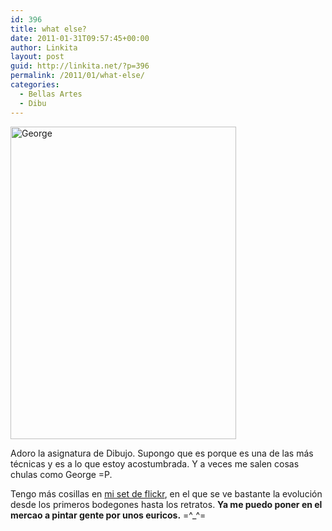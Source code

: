 ```yaml
---
id: 396
title: what else?
date: 2011-01-31T09:57:45+00:00
author: Linkita
layout: post
guid: http://linkita.net/?p=396
permalink: /2011/01/what-else/
categories:
  - Bellas Artes
  - Dibu
---
```

[<img src="http://farm6.static.flickr.com/5176/5395338943_83e2abe41f.jpg" alt="George" width="361" height="500" />](http://www.flickr.com/photos/linkita/5395338943/ "George by Linkita, on Flickr")

Adoro la asignatura de Dibujo. Supongo que es porque es una de las más técnicas y es a lo que estoy acostumbrada. Y a veces me salen cosas chulas como George =P.

Tengo más cosillas en [mi set de flickr](http://www.flickr.com/photos/linkita/sets/72157625781312745/with/5395338943/), en el que se ve bastante la evolución desde los primeros bodegones hasta los retratos. **Ya me puedo poner en el mercao a pintar gente por unos euricos.** =^_^=